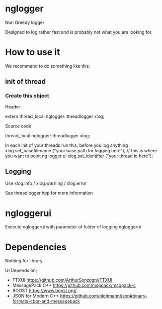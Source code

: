 # nglogger
Non Greedy logger

Designed to log rather fast and is probably not what you are looking for.

# How to use it

We recommend to do something like this;

## init of thread
### Create this object
Header

extern thread_local nglogger::threadlogger xlog;

Source code 

thread_local nglogger::threadlogger xlog;

In each init of your threads run this; before you log anything
	xlog.set_basefilename ("your base path for logging here"); // this is where you want to point ng logger ui
	xlog.set_identifier ("your thread id here");


## Logging

Use xlog.info / xlog.warning / xlog.error

See threadlogger.hpp for more information

# ngloggerui
Execute ngloggerui with parameter of folder of logging
ngloggerui <path>

# Dependencies
Nothing for library.

UI Depends on;
* FTXUI https://github.com/ArthurSonzogni/FTXUI
* MessagePack C++ https://github.com/msgpack/msgpack-c 
* BOOST https://www.boost.org/
* JSON for Modern C++ https://github.com/nlohmann/json#binary-formats-cbor-and-messagepack
